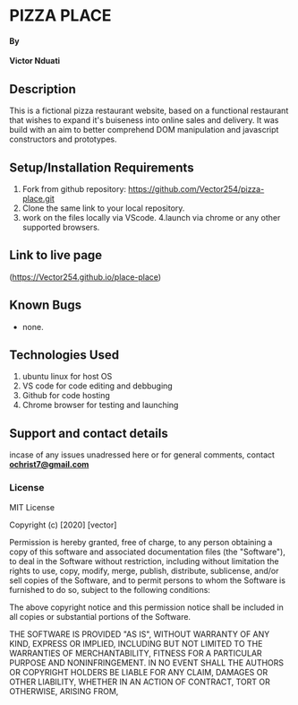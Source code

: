#  PIZZA PLACE
#### By 
**Victor Nduati**
## Description

This is a fictional pizza restaurant website, based on a functional restaurant that wishes to expand it's buiseness into online sales and delivery. It was build with an aim to better comprehend DOM manipulation and javascript constructors and prototypes.


## Setup/Installation Requirements
1. Fork from github repository: https://github.com/Vector254/pizza-place.git
2. Clone the same link to your local repository.
3. work on the files locally via VScode.
4.launch via chrome or any other supported browsers.

## Link to live page
 (https://Vector254.github.io/place-place)
## Known Bugs
* none.
## Technologies Used
 1. ubuntu linux for host OS
 2. VS code for code editing and debbuging
 3. Github for code hosting
 4. Chrome browser for testing and launching
## Support and contact details
incase of any issues unadressed here or for general comments, contact **ochrist7@gmail.com**
### License
MIT License

Copyright (c) [2020] [vector]

Permission is hereby granted, free of charge, to any person obtaining a copy
of this software and associated documentation files (the "Software"), to deal
in the Software without restriction, including without limitation the rights
to use, copy, modify, merge, publish, distribute, sublicense, and/or sell
copies of the Software, and to permit persons to whom the Software is
furnished to do so, subject to the following conditions:

The above copyright notice and this permission notice shall be included in all
copies or substantial portions of the Software.

THE SOFTWARE IS PROVIDED "AS IS", WITHOUT WARRANTY OF ANY KIND, EXPRESS OR
IMPLIED, INCLUDING BUT NOT LIMITED TO THE WARRANTIES OF MERCHANTABILITY,
FITNESS FOR A PARTICULAR PURPOSE AND NONINFRINGEMENT. IN NO EVENT SHALL THE
AUTHORS OR COPYRIGHT HOLDERS BE LIABLE FOR ANY CLAIM, DAMAGES OR OTHER
LIABILITY, WHETHER IN AN ACTION OF CONTRACT, TORT OR OTHERWISE, ARISING FROM,